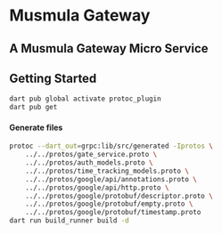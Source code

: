 # Musmula Gateway

## A Musmula Gateway Micro Service

## Getting Started
```bash
dart pub global activate protoc_plugin
dart pub get
```

#### Generate files
```bash
protoc --dart_out=grpc:lib/src/generated -Iprotos \
    ../../protos/gate_service.proto \
    ../../protos/auth_models.proto \
    ../../protos/time_tracking_models.proto \
    ../../protos/google/api/annotations.proto \
    ../../protos/google/api/http.proto \
    ../../protos/google/protobuf/descriptor.proto \
    ../../protos/google/protobuf/empty.proto \
    ../../protos/google/protobuf/timestamp.proto
dart run build_runner build -d
```
